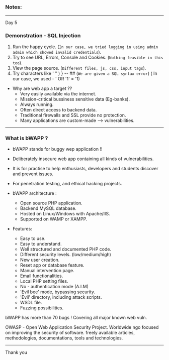 ### Notes:

---

Day 5

### Demonstration - SQL Injection

1. Run the happy cycle. (`In our case, we tried logging in using admin admin which showed invalid credentials`).
2. Try to see URL, Errors, Console and Cookies. (`Nothing feasible in this too`).
3. View the page source. (`Different files, js, css, input tags`).
4. Try characters like ' " ) } -- ## (`We are given a SQL syntax error`) ( In our case, we used - ' OR '1' = '1)


* Why are web app a target ??
  * Very easily available via the internet.
  * Mission-critical bussiness sensitive data (Eg-banks).
  * Always running.
  * Often direct access to backend data.
  * Traditional firewalls and SSL provide no protection.
  * Many applications are custom-made --> vulnerabilities.

---

### What is bWAPP ?

* bWAPP stands for buggy wep application !!
* Deliberately insecure web app containing all kinds of vulnerabilities.
* It is for practise to help enthusiasts, developers and students discover and prevent issues.
* For penetration testing, and ethical hacking projects.

* bWAPP architecture : 
  * Open source PHP application.
  * Backend MySQL database.
  * Hosted on Linux/Windows with Apache/IIS.
  * Supported on WAMP or XAMPP.

* Features:
  * Easy to use.
  * Easy to understand.
  * Well structured and documented PHP code.
  * Different security levels. (low/medium/high)
  * New user creation.
  * Reset app or database feature.
  * Manual intervention page.
  * Email functionalities.
  * Local PHP setting files.
  * No - authentication mode (A.I.M)
  * 'Evil bee' mode, bypassing security.
  * 'Evil' directory, including attack scripts.
  * WSDL file.
  * Fuzzing possibilities.

bWAPP has more than 70 bugs !
Covering all major known web vuln.

OWASP - Open Web Application Security Project.
Worldwide ngo focused on improving the security of software.
freely available articles, methodologies, documentations, tools and technologies.

---

Thank you


